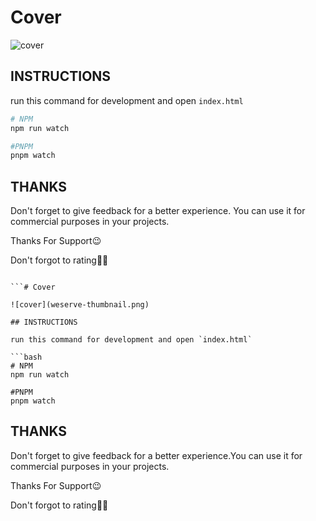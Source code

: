# Cover

![cover](weserve-thumbnail.png)

## INSTRUCTIONS

run this command for development and open `index.html`

```bash
# NPM
npm run watch

#PNPM
pnpm watch
```

## THANKS

Don't forget to give feedback for a better experience. You can use it for commercial purposes in your projects.

Thanks For Support😉

Don't forgot to rating🌟🤩

````

```# Cover

![cover](weserve-thumbnail.png)

## INSTRUCTIONS

run this command for development and open `index.html`

```bash
# NPM
npm run watch

#PNPM
pnpm watch
````

## THANKS

Don't forget to give feedback for a better experience.You can use it for commercial purposes in your projects.

Thanks For Support😉

Don't forgot to rating🌟🤩

```

```
